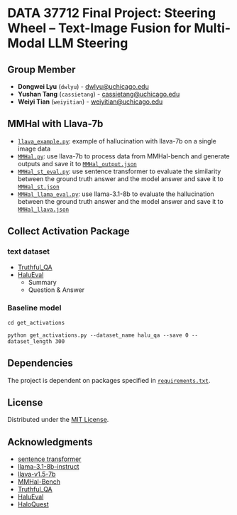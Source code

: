 # DATA 37712 Final Project: Steering Wheel – Text-Image Fusion for Multi-Modal LLM Steering

## Group Member
- **Dongwei Lyu** (`dwlyu`) - [dwlyu@uchicago.edu](mailto:dwlyu@uchicago.edu)
- **Yushan Tang** (`cassietang`) - [cassietang@uchicago.edu](mailto:cassietang@uchicago.edu)
- **Weiyi Tian** (`weiyitian`) - [weiyitian@uchicago.edu](mailto:weiyitian@uchicago.edu)

## MMHal with Llava-7b

* [`llava_example.py`](./MMHal/llava_example.py): example of hallucination with llava-7b on a single image data
* [`MMHal.py`](./MMHal/MMHal.py): use llava-7b to process data from MMHal-bench and generate outputs and save it to [`MMHal_output.json`](./MMHal/output/MMHal_output.json)
* [`MMHal_st_eval.py`](./MMHal/MMHal_st_eval.py): use sentence transformer to evaluate the similarity between the ground truth answer and the model answer and save it to [`MMHal_st.json`](./MMHal/output/MMHal_st.json)
* [`MMHal_llama_eval.py`](./MMHal/MMHal_llama_eval.py): use llama-3.1-8b to evaluate the hallucination between the ground truth answer and the model answer and save it to [`MMHal_llava.json`](./MMHal/output/MMHal_llava.json)

## Collect Activation Package
### text dataset
- [Truthful_QA](https://huggingface.co/datasets/truthfulqa/truthful_qa)
- [HaluEval](https://github.com/RUCAIBox/HaluEval/tree/main/data)
    - Summary
    - Question & Answer
### Baseline model
```
cd get_activations

python get_activations.py --dataset_name halu_qa --save 0 --dataset_length 300
```


## Dependencies
The project is dependent on packages specified in [`requirements.txt`](./requirements.txt).

## License
Distributed under the [MIT License](/LICENSE).

## Acknowledgments
* [sentence transformer](https://huggingface.co/sentence-transformers)
* [llama-3.1-8b-instruct](https://huggingface.co/meta-llama/Llama-3.1-8B-Instruct)
* [llava-v1.5-7b](https://github.com/haotian-liu/LLaVA/tree/main)
* [MMHal-Bench](https://huggingface.co/datasets/Shengcao1006/MMHal-Bench)
* [Truthful_QA](https://huggingface.co/datasets/truthfulqa/truthful_qa)
* [HaluEval](https://github.com/RUCAIBox/HaluEval/tree/main/data)
* [HaloQuest](https://github.com/google/haloquest)